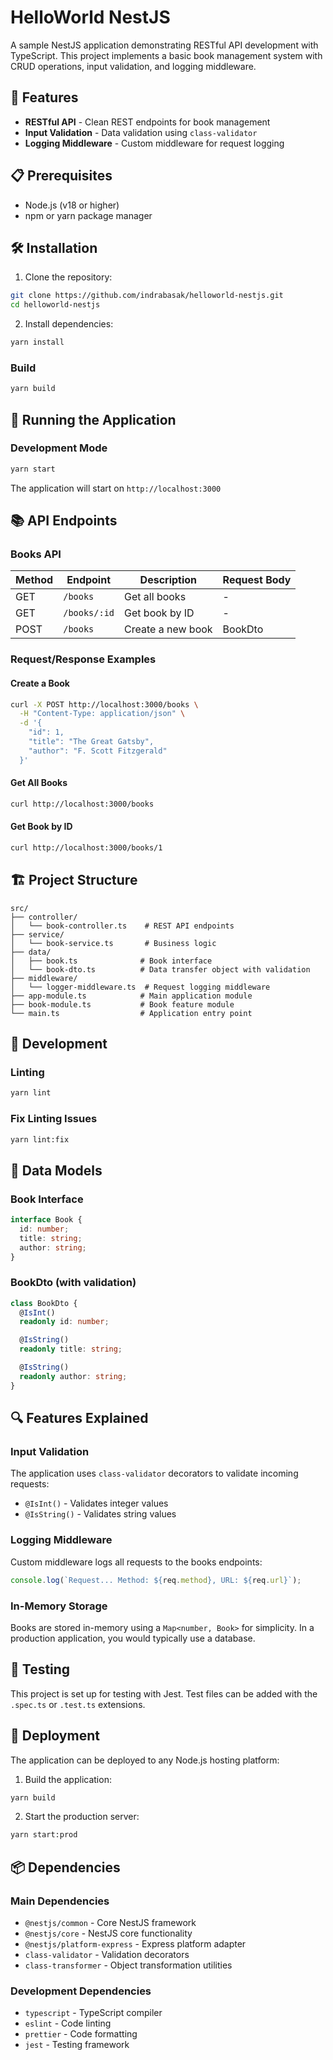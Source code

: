 HelloWorld NestJS
=====================

A sample NestJS application demonstrating RESTful API development with TypeScript. This project implements a 
basic book management system with CRUD operations, input validation, and logging middleware.

## 🚀 Features

- **RESTful API** - Clean REST endpoints for book management
- **Input Validation** - Data validation using `class-validator`
- **Logging Middleware** - Custom middleware for request logging

## 📋 Prerequisites

- Node.js (v18 or higher)
- npm or yarn package manager

## 🛠️ Installation

1. Clone the repository:
```bash
git clone https://github.com/indrabasak/helloworld-nestjs.git
cd helloworld-nestjs
```

2. Install dependencies:
```bash
yarn install
```

### Build
```bash
yarn build
```

## 🏃 Running the Application

### Development Mode
```bash
yarn start
```

The application will start on `http://localhost:3000`

## 📚 API Endpoints

### Books API

| Method | Endpoint | Description | Request Body |
|--------|----------|-------------|--------------|
| GET | `/books` | Get all books | - |
| GET | `/books/:id` | Get book by ID | - |
| POST | `/books` | Create a new book | BookDto |

### Request/Response Examples

#### Create a Book
```bash
curl -X POST http://localhost:3000/books \
  -H "Content-Type: application/json" \
  -d '{
    "id": 1,
    "title": "The Great Gatsby",
    "author": "F. Scott Fitzgerald"
  }'
```

#### Get All Books
```bash
curl http://localhost:3000/books
```

#### Get Book by ID
```bash
curl http://localhost:3000/books/1
```

## 🏗️ Project Structure

```
src/
├── controller/
│   └── book-controller.ts    # REST API endpoints
├── service/
│   └── book-service.ts       # Business logic
├── data/
│   ├── book.ts              # Book interface
│   └── book-dto.ts          # Data transfer object with validation
├── middleware/
│   └── logger-middleware.ts  # Request logging middleware
├── app-module.ts            # Main application module
├── book-module.ts           # Book feature module
└── main.ts                  # Application entry point
```

## 🔧 Development

### Linting
```bash
yarn lint
```

### Fix Linting Issues
```bash
yarn lint:fix
```

## 📝 Data Models

### Book Interface
```typescript
interface Book {
  id: number;
  title: string;
  author: string;
}
```

### BookDto (with validation)
```typescript
class BookDto {
  @IsInt()
  readonly id: number;

  @IsString()
  readonly title: string;

  @IsString()
  readonly author: string;
}
```

## 🔍 Features Explained

### Input Validation
The application uses `class-validator` decorators to validate incoming requests:
- `@IsInt()` - Validates integer values
- `@IsString()` - Validates string values

### Logging Middleware
Custom middleware logs all requests to the books endpoints:
```typescript
console.log(`Request... Method: ${req.method}, URL: ${req.url}`);
```

### In-Memory Storage
Books are stored in-memory using a `Map<number, Book>` for simplicity. In a production application, you would typically use a database.

## 🧪 Testing

This project is set up for testing with Jest. Test files can be added with the `.spec.ts` or `.test.ts` extensions.

## 🚀 Deployment

The application can be deployed to any Node.js hosting platform:

1. Build the application:
```bash
yarn build
```

2. Start the production server:
```bash
yarn start:prod
```

## 📦 Dependencies

### Main Dependencies
- `@nestjs/common` - Core NestJS framework
- `@nestjs/core` - NestJS core functionality
- `@nestjs/platform-express` - Express platform adapter
- `class-validator` - Validation decorators
- `class-transformer` - Object transformation utilities

### Development Dependencies
- `typescript` - TypeScript compiler
- `eslint` - Code linting
- `prettier` - Code formatting
- `jest` - Testing framework
